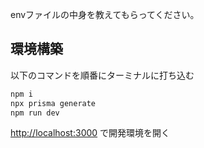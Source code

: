 envファイルの中身を教えてもらってください。

## 環境構築
以下のコマンドを順番にターミナルに打ち込む

```bash
npm i
npx prisma generate
npm run dev
```

 [http://localhost:3000](http://localhost:3000) で開発環境を開く

